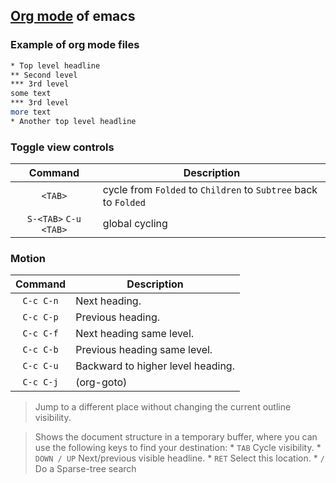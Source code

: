 ## [Org mode](https://orgmode.org/orgguide.pdf) of emacs

### Example of org mode files

```bash
* Top level headline
** Second level
*** 3rd level
some text
*** 3rd level
more text
* Another top level headline
```

### Toggle view controls

| Command | Description |
| :---: | --- |
| `<TAB>` | cycle from `Folded` to `Children` to `Subtree` back to `Folded` |
| `S-<TAB>` `C-u <TAB>` | global cycling |

### Motion

| Command | Description |
| :---: | --- |
| `C-c C-n` | Next heading. |
| `C-c C-p` | Previous heading. |
| `C-c C-f` | Next heading same level. |
| `C-c C-b` | Previous heading same level. |
| `C-c C-u` | Backward to higher level heading. |
| `C-c C-j` | (org-goto) |

> Jump to a different place without changing the current outline visibility.

> Shows the document structure in a temporary buffer, where you can use the following keys to find your destination:
	* `TAB`	Cycle visibility.
	* `DOWN / UP`	Next/previous visible headline.
	* `RET`	Select this location.
	* `/`	Do a Sparse-tree search
